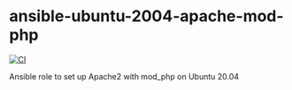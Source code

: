 # ansible-ubuntu-2004-apache-mod-php

[![CI](https://github.com/nlware/ansible-ubuntu-2004-apache-mod-php/workflows/CI/badge.svg)](https://github.com/nlware/ansible-ubuntu-2004-apache-mod-php/actions?query=workflow%3ACI)

Ansible role to set up Apache2 with mod_php on Ubuntu 20.04
